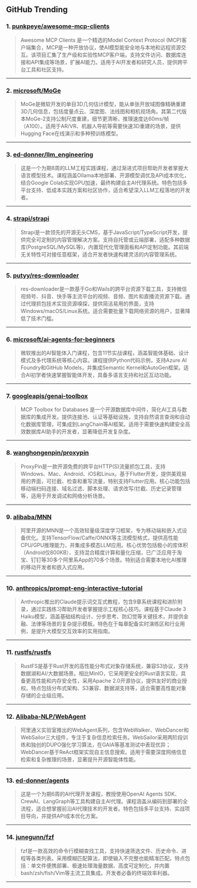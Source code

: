 ## GitHub Trending


### 1. [punkpeye/awesome-mcp-clients](https://github.com/punkpeye/awesome-mcp-clients)
> Awesome MCP Clients 是一个精选的Model Context Protocol (MCP)客户端集合，MCP是一种开放协议，使AI模型能安全地与本地和远程资源交互。该项目汇集了生产级和实验性MCP客户端，支持文件访问、数据库连接和API集成等场景，扩展AI能力。适用于AI开发者和研究人员，提供跨平台工具和社区支持。
---

### 2. [microsoft/MoGe](https://github.com/microsoft/MoGe)
> MoGe是微软开发的单目3D几何估计模型，能从单张开放域图像精确重建3D几何信息，包括度量点云、深度图、法线图和相机视场角。其第二代版本MoGe-2支持公制尺度重建，细节更清晰，推理速度达60ms/帧（A100）。适用于AR/VR、机器人导航等需要快速3D重建的场景，提供Hugging Face在线演示和多种预训练模型。
---

### 3. [ed-donner/llm_engineering](https://github.com/ed-donner/llm_engineering)
> 这是一个为期8周的LLM工程实践课程，通过渐进式项目帮助开发者掌握大语言模型技术。课程涵盖Ollama本地部署、开源模型调优及API成本优化，结合Google Colab实现GPU加速，最终构建自主AI代理系统。特色包括多平台支持、低成本实践方案和社区协作，适合希望深入LLM工程落地的开发者。
---

### 4. [strapi/strapi](https://github.com/strapi/strapi)
> Strapi是一款领先的开源无头CMS，基于JavaScript/TypeScript开发，提供完全可定制的内容管理解决方案。支持自托管或云端部署，适配多种数据库(PostgreSQL/MySQL等)，内置现代化管理面板和API定制功能。其前端无关特性可对接任意框架，适合开发者快速构建灵活的内容管理系统。
---

### 5. [putyy/res-downloader](https://github.com/putyy/res-downloader)
> res-downloader是一款基于Go和Wails的跨平台资源下载工具，支持微信视频号、抖音、快手等主流平台的视频、音频、图片和直播流资源下载。通过代理抓包技术实现资源嗅探，提供简洁易用的界面，支持Windows/macOS/Linux系统。适合需要批量下载网络资源的用户，显著降低了技术门槛。
---

### 6. [microsoft/ai-agents-for-beginners](https://github.com/microsoft/ai-agents-for-beginners)
> 微软推出的AI智能体入门课程，包含11节实战课程，涵盖智能体基础、设计模式及多代理系统等核心内容。课程提供Python代码示例，支持Azure AI Foundry和GitHub Models，并集成Semantic Kernel和AutoGen框架。适合AI初学者快速掌握智能体开发，具备多语言支持和社区互动功能。
---

### 7. [googleapis/genai-toolbox](https://github.com/googleapis/genai-toolbox)
> MCP Toolbox for Databases 是一个开源数据库中间件，简化AI工具与数据库的集成开发。提供连接池、认证等基础设施，支持自然语言查询和自动化数据库管理，可集成到LangChain等AI框架。适用于需要快速构建安全高效数据库AI助手的开发者，显著降低开发复杂度。
---

### 8. [wanghongenpin/proxypin](https://github.com/wanghongenpin/proxypin)
> ProxyPin是一款开源免费的跨平台HTTP(S)流量抓包工具，支持Windows、Mac、Android、iOS和Linux。基于Flutter开发，提供美观易用的界面，可拦截、检查和重写流量，特别支持Flutter应用。核心功能包括移动端扫码连接、域名过滤、脚本处理、请求改写/拦截、历史记录管理等，适用于开发调试和网络分析场景。
---

### 9. [alibaba/MNN](https://github.com/alibaba/MNN)
> 阿里开源的MNN是一个高效轻量级深度学习框架，专为移动端和嵌入式设备优化。支持TensorFlow/Caffe/ONNX等主流模型格式，提供高性能CPU/GPU推理能力，并集成多模态LLM应用。核心优势包括极小的库体积（Android仅800KB）、支持混合精度计算和量化压缩，已广泛应用于淘宝、钉钉等30多个阿里系App的70多个场景。特别适合需要本地化AI推理的移动开发者和嵌入式应用。
---

### 10. [anthropics/prompt-eng-interactive-tutorial](https://github.com/anthropics/prompt-eng-interactive-tutorial)
> Anthropic推出的Claude提示词交互式教程，包含9章系统课程和进阶附录，通过实践练习帮助开发者掌握提示工程核心技巧。课程基于Claude 3 Haiku模型，涵盖基础结构设计、分步思考、防幻觉等关键技术，并提供金融、法律等场景的复杂提示模板。特色在于每章配备实时演练区和行业用例，是提升大模型交互效率的实用指南。
---

### 11. [rustfs/rustfs](https://github.com/rustfs/rustfs)
> RustFS是基于Rust开发的高性能分布式对象存储系统，兼容S3协议，支持数据湖和AI/大数据场景。相比MinIO，它采用更安全的Rust语言实现，具备更高性能和内存安全性，采用Apache 2.0开源协议，提供友好的商业授权。特点包括分布式架构、S3兼容、数据湖支持等，适合需要高性能对象存储的企业级应用。
---

### 12. [Alibaba-NLP/WebAgent](https://github.com/Alibaba-NLP/WebAgent)
> 阿里通义实验室推出的WebAgent系列，包含WebWalker、WebDancer和WebSailor三大组件，专注于复杂信息检索任务。WebSailor采用两阶段训练和独创的DUPO强化学习算法，在GAIA等基准测试中表现优异；WebDancer基于ReAct框架实现自主信息搜索。适用于需要深度网络信息检索和复杂推理的场景，显著提升开源智能体性能。
---

### 13. [ed-donner/agents](https://github.com/ed-donner/agents)
> 这是一个为期6周的AI代理开发课程，教授使用OpenAI Agents SDK、CrewAI、LangGraph等工具构建自主AI代理。课程涵盖从编码到部署的全流程，适合想掌握前沿AI代理技术的开发者。特色包括多平台支持、实战项目导向，并提供API成本优化方案。
---

### 14. [junegunn/fzf](https://github.com/junegunn/fzf)
> fzf是一款高效的命令行模糊查找工具，支持快速筛选文件、历史命令、进程等各类列表。采用模糊匹配算法，即使输入不完整也能精准匹配。特点包括：单文件便携部署、极速处理海量数据、高度可定制化，并内置bash/zsh/fish/Vim等主流工具集成。开发者必备的终端效率利器。
---
